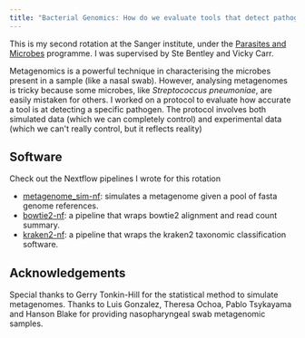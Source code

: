 ```yaml
---
title: "Bacterial Genomics: How do we evaluate tools that detect pathogen carriage in metagenomic data?"
---
```


This is my second rotation at the Sanger institute, under the [Parasites and Microbes](https://www.sanger.ac.uk/programme/parasites-and-microbes/) programme. I was supervised by Ste Bentley and Vicky Carr.

Metagenomics is a powerful technique in characterising the microbes present in a sample (like a nasal swab). However, analysing metagenomes is tricky because some microbes, like *Streptococcus pneumoniae*, are easily mistaken for others. I worked on a protocol to evaluate how accurate a tool is at detecting a specific pathogen. The protocol involves both simulated data (which we can completely control) and experimental data (which we can't really control, but it reflects reality)

## Software

Check out the Nextflow pipelines I wrote for this rotation

- [metagenome_sim-nf](https://github.com/Phuong-Le/metagenome_sim-nf): simulates a metagenome given a pool of fasta genome references. 
- [bowtie2-nf](https://github.com/Phuong-Le/bowtie2-nf): a pipeline that wraps bowtie2 alignment and read count summary.
- [kraken2-nf](https://github.com/Phuong-Le/kraken2-nf): a pipeline that wraps the kraken2 taxonomic classification software.

## Acknowledgements

Special thanks to Gerry Tonkin-Hill for the statistical method to simulate metagenomes. Thanks to Luis Gonzalez, Theresa Ochoa, Pablo Tsykayama and Hanson Blake for providing nasopharyngeal swab metagenomic samples.
